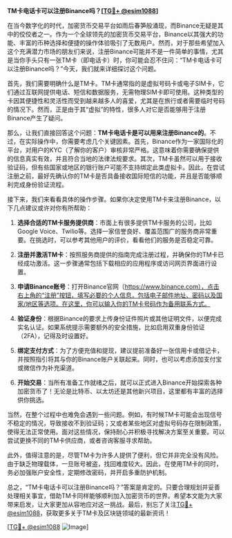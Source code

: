 **TM卡电话卡可以注册Binance吗？[[TG💪+ @esim1088](https://t.me/s/esim1088)]**

在当今数字化的时代，加密货币交易平台如雨后春笋般涌现，而Binance无疑是其中的佼佼者之一。作为一个全球领先的加密货币交易平台，Binance以其强大的功能、丰富的币种选择和便捷的操作体验吸引了无数用户。然而，对于那些希望加入这个充满潜力市场的朋友们来说，注册Binance可能并不是一件简单的事情，尤其是当你手头只有一张TM卡（即电话卡）时，你可能会忍不住问：“TM卡电话卡可以注册Binance吗？”今天，我们就来详细探讨这个问题。

首先，我们需要明确什么是TM卡。TM卡通常指的是虚拟号码卡或电子SIM卡，它们通过互联网提供电话、短信和数据服务，无需物理SIM卡即可使用。这种类型的卡因其便捷性和灵活性而受到越来越多人的喜爱，尤其是在旅行或者需要临时号码的情况下。然而，正是由于其“虚拟”的特性，很多人对它是否能够用于注册Binance产生了疑问。

那么，让我们直接回答这个问题：**TM卡电话卡是可以用来注册Binance的**。不过，在实际操作中，你需要考虑几个关键因素。首先，Binance作为一家国际化的平台，对用户的KYC（了解你的客户）审核非常严格。这意味着你需要确保提供的信息真实有效，并且符合当地的法律法规要求。其次，TM卡虽然可以用于接收验证码，但有些国家或地区的银行账户可能不支持绑定此类虚拟卡。因此，在尝试注册之前，最好先确认你的TM卡是否具备接收国际短信的功能，并且是否能够顺利完成身份验证流程。

接下来，我们来看看具体的操作步骤。如果你决定使用TM卡来注册Binance，以下几点建议或许对你有所帮助：

1. **选择合适的TM卡服务提供商**：市面上有很多提供TM卡服务的公司，比如Google Voice、Twilio等。选择一家信誉良好、覆盖范围广的服务商非常重要。在挑选时，可以参考其他用户的评价，看看他们的服务是否稳定可靠。
   
2. **注册并激活TM卡**：按照服务商提供的指南完成注册过程，并确保你的TM卡已经成功激活。这一步骤通常包括下载相应的应用程序或访问网页界面进行设置。

3. **申请Binance账号**：打开Binance官网（https://www.binance.com），点击右上角的“注册”按钮，填写必要的个人信息，包括电子邮件地址、密码以及国家/地区等选项。在这里，你可以输入你的TM卡号码作为备用联系方式。

4. **验证身份**：根据Binance的要求上传身份证件照片或其他证明文件，以便完成实名认证。如果系统提示需要额外的安全措施，比如启用双重身份验证（2FA），记得及时设置好。

5. **绑定支付方式**：为了方便充值和提现，建议提前准备好一张信用卡或借记卡，并按照指引将其与你的Binance账户关联起来。同时，也可以考虑添加支付宝或微信作为补充渠道。

6. **开始交易**：当所有准备工作就绪之后，就可以正式进入Binance开始探索各种加密货币了！无论是比特币、以太坊还是其他新兴项目，这里都有丰富的选择供你挑选。

当然，在整个过程中也难免会遇到一些问题。例如，有时候TM卡可能会出现信号不稳定的情况，导致接收不到验证码；又或者某些地区对虚拟号码存在限制政策，使得无法正常使用。面对这些情况，保持耐心并积极寻找解决方案至关重要。可以尝试更换不同的TM卡供应商，或者咨询客服寻求帮助。

此外，值得注意的是，尽管TM卡为许多人提供了便利，但它并非完全没有风险。由于缺乏物理载体，一旦账号被盗，找回难度较大。因此，在使用TM卡的同时，务必加强账户安全性，定期修改密码，并开启多重防护机制。

总之，“TM卡电话卡可以注册Binance吗？”答案是肯定的。只要合理规划并妥善处理相关事宜，借助TM卡同样能够顺利加入加密货币的世界。希望本文能为大家带来启发，让大家更加从容地应对这一挑战。最后，别忘了关注[TG💪+ @esim1088](https://t.me/s/esim1088)，获取更多关于TM卡及区块链领域的最新资讯！

[[TG💪+ @esim1088](https://t.me/s/esim1088) ![Image](https://i.postimg.cc/4NQfJmqS/Snipaste-2025-05-13-00-14-12.png)]